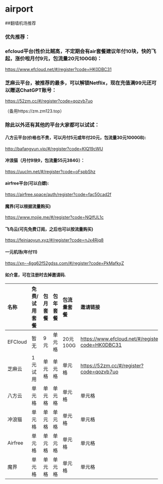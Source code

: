 # airport
##翻墙机场推荐

### 优先推荐：
### efcloud平台(性价比贼高，不定期会有air套餐建议年付10块，快的飞起，涨价啦月付9元，包流量20元100GB)：
https://www.efcloud.net/#/register?code=HK0DBC31

### 芝麻云平台，被推荐的最多，可以解锁Netflix，现在充值满99元还可以赠送ChatGPT账号：
https://52zm.cc/#/register?code=qozvb7uo

（备用https://zm.zm123.top）

### 除此以外还有其他的平台大家都可以试试：

#### 八方云平台(价格也不贵，可以月付5元或年付20元，包流量30元1000GB):
http://bafangyun.vip/#/register?code=KlQ19cWU
#### 冲浪猫（月付9块9，包流量55元384G）：
https://uuclm.net/#/register?code=oFspbShz
#### airfree平台(可以白嫖):
https://airfree.space/auth/register?code=fac50cad2f
#### 魔界(可以根据流量购买)
https://www.mojie.me/#/register?code=NQlfUL1c
#### 飞鸟云(可先免费订阅，之后也可以按流量购买)
https://feiniaoyun.xyz/#/register?code=nJx4Rjq8
#### 一元机场(年付11)
https://xn--4gq62f52gdss.com/#/register?code=PkMafkyZ
#### 如介意，可在注册时去掉邀请码.

| 名称 | 免费/试用套餐 | 包月套餐 | 包年套餐 | 包流量套餐 | 邀请链接 | 备注 |
| :----- | :----- | :----- | :----- | :----- | :----- | :-----|
| EFCloud | 暂无 | 9元 | 单元格 | 20元100G | https://www.efcloud.net/#/register?code=HK0DBC31 | 单元格 |
| 芝麻云 | 1元试用 | 单元格 | 单元格 | 单元格 | https://52zm.cc/#/register?code=qozvb7uo | 单元格 |
| 八方云 | 单元格 | 单元格 | 单元格 | 单元格 | 单元格 | 单元格 |
| 冲浪猫 | 单元格 | 单元格 | 单元格 | 单元格 | 单元格 | 单元格 |
| Airfree | 单元格 | 单元格 | 单元格 | 单元格 | 单元格 | 单元格 |
| 魔界 | 单元格 | 单元格 | 单元格 | 单元格 | 单元格 | 单元格 |
